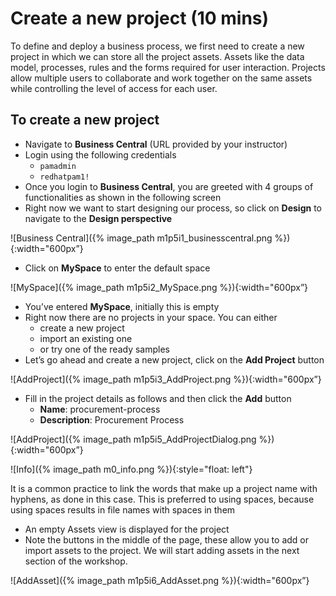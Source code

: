 # Create a new project (10 mins)

To define and deploy a business process, we first need to create a new project in which we can store all the project assets. Assets like the data model, processes, rules and the forms required for user interaction. Projects allow multiple users to collaborate and work together on the same assets while controlling the level of access for each user.

## To create a new project

- Navigate to **Business Central** (URL provided by your instructor)
- Login using the following credentials
    - `pamadmin`
    - `redhatpam1!`
- Once you login to **Business Central**, you are greeted with 4 groups of functionalities as shown in the following screen
- Right now we want to start designing our process, so click on **Design** to navigate to the **Design perspective**

![Business Central]({% image_path m1p5i1_businesscentral.png %}){:width="600px”}

- Click on **MySpace** to enter the default space

![MySpace]({% image_path m1p5i2_MySpace.png %}){:width="600px”}

- You’ve entered **MySpace**, initially this is empty
- Right now there are no projects in your space. You can either 
    - create a new project 
    - import an existing one
    - or try one of the ready samples
- Let’s go ahead and create a new project, click on the **Add Project** button

![AddProject]({% image_path m1p5i3_AddProject.png %}){:width="600px”}

- Fill in the project details as follows and then click the **Add** button
    - **Name**: procurement-process
    - **Description**: Procurement Process
    
![AddProject]({% image_path m1p5i5_AddProjectDialog.png %}){:width="600px”}


![Info]({% image_path m0_info.png %}){:style="float: left"} 

It is a common practice to link the words that make up a project name with hyphens, as done in this case. This is preferred to using spaces, because using spaces results in file names with spaces in them



- An empty Assets view is displayed for the project
- Note the buttons in the middle of the page, these allow you to add or import assets to the project. We will start adding assets in the next section of the workshop.

![AddAsset]({% image_path m1p5i6_AddAsset.png %}){:width="600px”}

